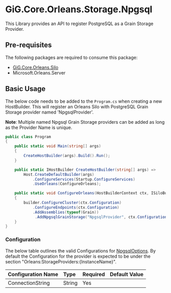 # GiG.Core.Orleans.Storage.Npgsql

This Library provides an API to register PostgreSQL as a Grain Storage Provider.

## Pre-requisites

The following packages are required to consume this package:
 - [GiG.Core.Orleans.Silo](GiG.Core.Orleans.Silo.md)
 - Microsoft.Orleans.Server
 
## Basic Usage

The below code needs to be added to the `Program.cs` when creating a new HostBuilder. This will register an Orleans Silo with PostgreSQL Grain Storage provider named 'NpgsqlProvider'.

**Note**: Multiple named Npgsql Grain Storage providers can be added as long as the Provider Name is unique.

```csharp
public class Program
{
    public static void Main(string[] args)
    {
        CreateHostBuilder(args).Build().Run();
    }

    public static IHostBuilder CreateHostBuilder(string[] args) =>
        Host.CreateDefaultBuilder(args)                                
            .ConfigureServices(Startup.ConfigureServices)
            .UseOrleans(ConfigureOrleans);

    public static void ConfigureOrleans(HostBuilderContext ctx, ISiloBuilder builder)
    {
        builder.ConfigureCluster(ctx.Configuration)
            .ConfigureEndpoints(ctx.Configuration)
            .AddAssemblies(typeof(Grain))
			 .AddNpgsqlGrainStorage("NpgsqlProvider", ctx.Configuration);
    }
}
```

### Configuration

The below table outlines the valid Configurations for [NpgsqlOptions](../src/GiG.Core.Orleans.Storage.Npgsql/Abstractions/NpgsqlOptions.cs). By default the Configuration for the provider is expected to be under the section "Orleans:StorageProviders:{InstanceName}". 

| Configuration Name | Type   | Required | Default Value |
|:-------------------|:-------|:---------|:--------------|
| ConnectionString   | String | Yes      |               |
